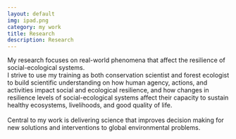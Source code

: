 ```yaml
---
layout: default
img: ipad.png
category: my work
title: Research
description: Research
---
```

  My research focuses on real-world phenomena that affect the resilience of social-ecological systems.
  <br>
  I strive to use my training as both conservation scientist and forest ecologist to build scientific understanding on how human agency, actions, and activities impact social and ecological resilience, and how changes in resilience levels of social-ecological systems affect their capacity to sustain healthy ecosystems, livelihoods, and good quality of life.
  <br/>
  <br>
  Central to my work is delivering science that improves decision making for new solutions and interventions to global environmental problems.<br/>
